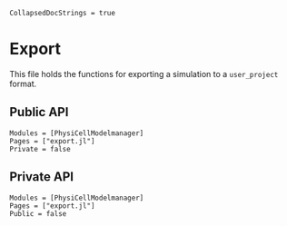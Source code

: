 ```@meta
CollapsedDocStrings = true
```

# Export

This file holds the functions for exporting a simulation to a `user_project` format.

## Public API
```@autodocs
Modules = [PhysiCellModelmanager]
Pages = ["export.jl"]
Private = false
```

## Private API
```@autodocs
Modules = [PhysiCellModelmanager]
Pages = ["export.jl"]
Public = false
```
